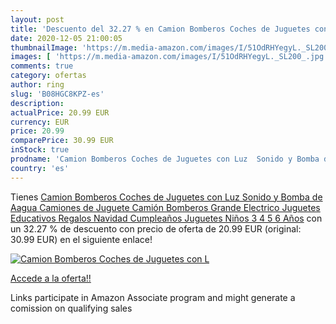 ```yaml
---
layout: post
title: 'Descuento del 32.27 % en Camion Bomberos Coches de Juguetes con L'
date: 2020-12-05 21:00:05
thumbnailImage: 'https://m.media-amazon.com/images/I/51OdRHYegyL._SL200_.jpg'
images: [ 'https://m.media-amazon.com/images/I/51OdRHYegyL._SL200_.jpg' ]
comments: true
category: ofertas
author: ring
slug: 'B08HGC8KPZ-es'
description:
actualPrice: 20.99 EUR
currency: EUR
price: 20.99
comparePrice: 30.99 EUR
inStock: true
prodname: 'Camion Bomberos Coches de Juguetes con Luz  Sonido y Bomba de Aagua Camiones de Juguete Camión Bomberos Grande Electrico Juguetes Educativos Regalos Navidad Cumpleaños Juguetes Niños 3 4 5 6 Años'
country: 'es'
---
```


Tienes [Camion Bomberos Coches de Juguetes con Luz  Sonido y Bomba de Aagua Camiones de Juguete Camión Bomberos Grande Electrico Juguetes Educativos Regalos Navidad Cumpleaños Juguetes Niños 3 4 5 6 Años](https://www.amazon.es/dp/B08HGC8KPZ/?tag=tolees-21) con un 32.27 % de descuento con precio de oferta de 20.99 EUR (original: 30.99 EUR) en el siguiente enlace!

[![Camion Bomberos Coches de Juguetes con L](https://m.media-amazon.com/images/I/51OdRHYegyL._SL200_.jpg)](https://www.amazon.es/dp/B08HGC8KPZ/?tag=tolees-21)

[Accede a la oferta!!](https://www.amazon.es/dp/B08HGC8KPZ/?tag=tolees-21)

Links participate in Amazon Associate program and might generate a comission on qualifying sales


